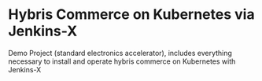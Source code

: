 # Hybris Commerce on Kubernetes via Jenkins-X

Demo Project (standard electronics accelerator), includes everything necessary to install
and operate hybris commerce on Kubernetes with Jenkins-X


